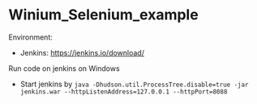 # Winium_Selenium_example
Environment:
- Jenkins: https://jenkins.io/download/

Run code on jenkins on Windows
- Start jenkins by ```java -Dhudson.util.ProcessTree.disable=true -jar jenkins.war --httpListenAddress=127.0.0.1 --httpPort=8088```
